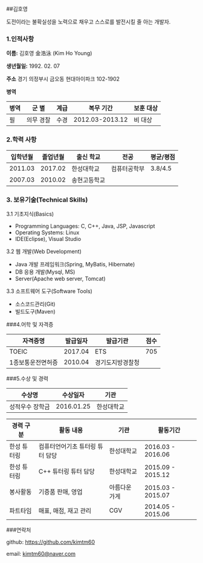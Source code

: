 ##김호영

도전이라는 불확실성을 노력으로 채우고
스스로를 발전시킬 줄 아는 개발자.

### 1.인적사항  

  **이름:** 김호영 金浩泳 (Kim Ho Young)
  
  **생년월일:** 1992. 02. 07
  
  **주소** 경기 의정부시 금오동 현대아이파크 102-1902
  
  **병역** 

|병역|군 별|계급|복무 기간|보훈 대상|
|---       |---       |---        |---  |---|
|필|의무 경찰|수경|2012.03-2013.12|비 대상|


### 2.학력 사항  
 

| 입학년월 | 졸업년월 | 출신 학교 |전공 |평균/평점|
|---       |---       |---        |---  |---|
| 2011.03 | 2017.02 | 한성대학교   |컴퓨터공학부 |3.8/4.5| 
| 2007.03 | 2010.02 | 송현고등학교   |||


### 3. 보유기술(Technical Skills)

3.1  기초지식(Basics)
* Programming Languages: C, C++, Java, JSP, Javascript
* Operating Systems: Linux
* IDE(Eclipse), Visual Studio

3.2 웹 개발(Web Development)
* Java 개발 프레임워크(Spring, MyBatis, Hibernate)
* DB 응용 개발(Mysql, MS)
* Server(Apache web server, Tomcat)

3.3 소프트웨어 도구(Software Tools)
* 소스코드관리(Git)
* 빌드도구(Maven)

###4.어학 및 자격증

| 자격증명 | 발급일자  | 발급기관|점수| 
|---|---|---|---|
| TOEIC | 2017.04 | ETS   | 705  |
| 1종보통운전면허증| 2010.04 | 경기도지방경찰청 | 


###5.수상 및 경력

| 수상명 | 수상일자 | 기관 |
|---|---|---|
| 성적우수 장학금  | 2016.01.25    | 한성대학교   |




| 경력 구분 | 활동 내용 | 기관 |활동기간 |
|---|---|---|---|
|한성 튜터링|컴퓨터언어기초 튜터링 튜터 담당|한성대학교|2016.03 - 2016.06|
|한성 튜터링|C++ 튜터링 튜터 담당|한성대학교|2015.09 - 2015.12|
|봉사활동|기증품 판매, 영업|아름다운 가게|2015.03 - 2015.07|
|파트타임|매표, 매점, 재고 관리|CGV|2014.05 - 2015.06|



###연락처

github: https://github.com/kimtm60

email: kimtm60@naver.com










